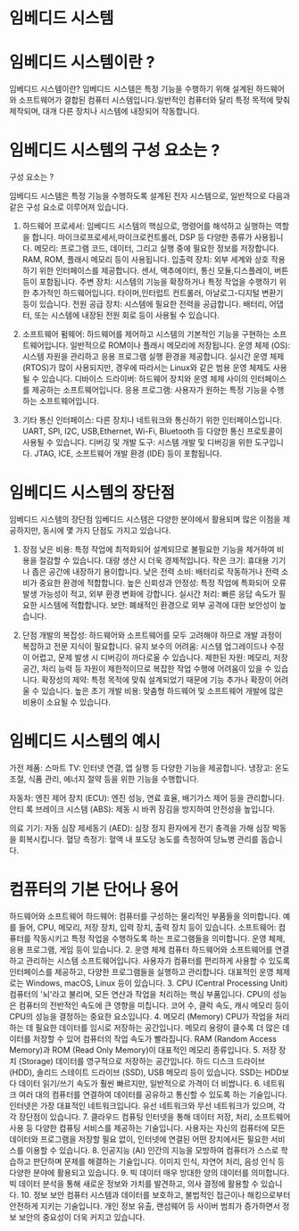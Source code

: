 # 임베디드 시스템

# 임베디드 시스템이란 ? 

임베디드 시스템이란?
임베디드 시스템은 특정 기능을 수행하기 위해 설계된 하드웨어와 소프트웨어가 결합된 컴퓨터 시스템입니다.일반적인 컴퓨터와 달리 특정 목적에 맞춰 제작되며, 대개 다른 장치나 시스템에 내장되어 작동합니다.

# 임베디드 시스템의 구성 요소는 ? 

구성 요소는 ? 

임베디드 시스템은 특정 기능을 수행하도록 설계된 전자 시스템으로, 일반적으로 다음과 같은 구성 요소로 이루어져 있습니다.

1. 하드웨어
프로세서: 임베디드 시스템의 핵심으로, 명령어를 해석하고 실행하는 역할을 합니다. 마이크로프로세서,마이크로컨트롤러, DSP 등 다양한 종류가 사용됩니다.
메모리: 프로그램 코드, 데이터, 그리고 실행 중에 필요한 정보를 저장합니다. RAM, ROM, 플래시 메모리 등이 사용됩니다.
입출력 장치: 외부 세계와 상호 작용하기 위한 인터페이스를 제공합니다. 센서, 액추에이터, 통신 모듈,디스플레이, 버튼 등이 포함됩니다.
주변 장치: 시스템의 기능을 확장하거나 특정 작업을 수행하기 위한 추가적인 하드웨어입니다. 타이머,인터럽트 컨트롤러, 아날로그-디지털 변환기 등이 있습니다.
전원 공급 장치: 시스템에 필요한 전력을 공급합니다. 배터리, 어댑터, 또는 시스템에 내장된 전원 회로 등이 사용될 수 있습니다.

3. 소프트웨어
펌웨어: 하드웨어를 제어하고 시스템의 기본적인 기능을 구현하는 소프트웨어입니다. 일반적으로 ROM이나 플래시 메모리에 저장됩니다.
운영 체제 (OS): 시스템 자원을 관리하고 응용 프로그램 실행 환경을 제공합니다. 실시간 운영 체제 (RTOS)가 많이 사용되지만, 경우에 따라서는 Linux와 같은 범용 운영 체제도 사용될 수 있습니다.
디바이스 드라이버: 하드웨어 장치와 운영 체제 사이의 인터페이스를 제공하는 소프트웨어입니다.
응용 프로그램: 사용자가 원하는 특정 기능을 수행하는 소프트웨어입니다.

5. 기타
통신 인터페이스: 다른 장치나 네트워크와 통신하기 위한 인터페이스입니다. UART, SPI, I2C, USB,Ethernet, Wi-Fi, Bluetooth 등 다양한 통신 프로토콜이 사용될 수 있습니다.
디버깅 및 개발 도구: 시스템 개발 및 디버깅을 위한 도구입니다. JTAG, ICE, 소프트웨어 개발 환경 (IDE) 등이 포함됩니다.

# 임베디드 시스템의 장단점 

임베디드 시스템의 장단점
임베디드 시스템은 다양한 분야에서 활용되며 많은 이점을 제공하지만, 동시에 몇 가지 단점도 가지고 있습니다.

1. 장점
낮은 비용: 특정 작업에 최적화되어 설계되므로 불필요한 기능을 제거하여 비용을 절감할 수 있습니다. 대량 생산 시 더욱 경제적입니다.
작은 크기: 휴대용 기기나 좁은 공간에 내장하기 용이합니다.
낮은 전력 소비: 배터리로 작동하거나 전력 소비가 중요한 환경에 적합합니다.
높은 신뢰성과 안정성: 특정 작업에 특화되어 오류 발생 가능성이 적고, 외부 환경 변화에 강합니다.
실시간 처리: 빠른 응답 속도가 필요한 시스템에 적합합니다.
보안: 폐쇄적인 환경으로 외부 공격에 대한 보안성이 높습니다.

2. 단점
개발의 복잡성: 하드웨어와 소프트웨어를 모두 고려해야 하므로 개발 과정이 복잡하고 전문 지식이 필요합니다.
유지 보수의 어려움: 시스템 업그레이드나 수정이 어렵고, 문제 발생 시 디버깅이 까다로울 수 있습니다.
제한된 자원: 메모리, 저장 공간, 처리 능력 등 자원이 제한적이므로 복잡한 작업 수행에 어려움이 있을 수 있습니다.
확장성의 제약: 특정 목적에 맞춰 설계되었기 때문에 기능 추가나 확장이 어려울 수 있습니다.
높은 초기 개발 비용: 맞춤형 하드웨어 및 소프트웨어 개발에 많은 비용이 소요될 수 있습니다.

# 임베디드 시스템의 예시 

가전 제품:
스마트 TV: 인터넷 연결, 앱 실행 등 다양한 기능을 제공합니다.
냉장고: 온도 조절, 식품 관리, 에너지 절약 등을 위한 기능을 수행합니다.

자동차:
엔진 제어 장치 (ECU): 엔진 성능, 연료 효율, 배기가스 제어 등을 관리합니다.
안티 록 브레이크 시스템 (ABS): 제동 시 바퀴 잠김을 방지하여 안전성을 높입니다.

의료 기기:
자동 심장 제세동기 (AED): 심장 정지 환자에게 전기 충격을 가해 심장 박동을 회복시킵니다.
혈당 측정기: 혈액 내 포도당 농도를 측정하여 당뇨병 관리를 돕습니다.

# 컴퓨터의 기본 단어나 용어 

하드웨어와 소프트웨어
하드웨어: 컴퓨터를 구성하는 물리적인 부품들을 의미합니다. 예를 들어, CPU, 메모리, 저장 장치, 입력 장치, 출력 장치 등이 있습니다.
소프트웨어: 컴퓨터를 작동시키고 특정 작업을 수행하도록 하는 프로그램들을 의미합니다. 운영 체제, 응용 프로그램, 게임 등이 있습니다.
2. 운영 체제
컴퓨터 하드웨어와 소프트웨어를 연결하고 관리하는 시스템 소프트웨어입니다.
사용자가 컴퓨터를 편리하게 사용할 수 있도록 인터페이스를 제공하고, 다양한 프로그램들을 실행하고 관리합니다.
대표적인 운영 체제로는 Windows, macOS, Linux 등이 있습니다.
3. CPU (Central Processing Unit)
컴퓨터의 '뇌'라고 불리며, 모든 연산과 작업을 처리하는 핵심 부품입니다.
CPU의 성능은 컴퓨터의 전반적인 속도에 큰 영향을 미칩니다.
코어 수, 클럭 속도, 캐시 메모리 등이 CPU의 성능을 결정하는 중요한 요소입니다.
4. 메모리 (Memory)
CPU가 작업을 처리하는 데 필요한 데이터를 임시로 저장하는 공간입니다.
메모리 용량이 클수록 더 많은 데이터를 저장할 수 있어 컴퓨터의 작업 속도가 빨라집니다.
RAM (Random Access Memory)과 ROM (Read Only Memory)이 대표적인 메모리 종류입니다.
5. 저장 장치 (Storage)
데이터를 영구적으로 저장하는 공간입니다.
하드 디스크 드라이브 (HDD), 솔리드 스테이트 드라이브 (SSD), USB 메모리 등이 있습니다.
SSD는 HDD보다 데이터 읽기/쓰기 속도가 훨씬 빠르지만, 일반적으로 가격이 더 비쌉니다.
6. 네트워크
여러 대의 컴퓨터를 연결하여 데이터를 공유하고 통신할 수 있도록 하는 기술입니다.
인터넷은 가장 대표적인 네트워크입니다.
유선 네트워크와 무선 네트워크가 있으며, 각각 장단점이 있습니다.
7. 클라우드 컴퓨팅
인터넷을 통해 데이터 저장, 처리, 소프트웨어 사용 등 다양한 컴퓨팅 서비스를 제공하는 기술입니다.
사용자는 자신의 컴퓨터에 모든 데이터와 프로그램을 저장할 필요 없이, 인터넷에 연결된 어떤 장치에서든 필요한 서비스를 이용할 수 있습니다.
8. 인공지능 (AI)
인간의 지능을 모방하여 컴퓨터가 스스로 학습하고 판단하며 문제를 해결하는 기술입니다.
이미지 인식, 자연어 처리, 음성 인식 등 다양한 분야에 활용되고 있습니다.
9. 빅 데이터
매우 방대한 양의 데이터를 의미합니다.
빅 데이터 분석을 통해 새로운 정보와 가치를 발견하고, 의사 결정에 활용할 수 있습니다.
10. 정보 보안
컴퓨터 시스템과 데이터를 보호하고, 불법적인 접근이나 해킹으로부터 안전하게 지키는 기술입니다.
개인 정보 유출, 랜섬웨어 등 사이버 범죄가 증가하면서 정보 보안의 중요성이 더욱 커지고 있습니다.

